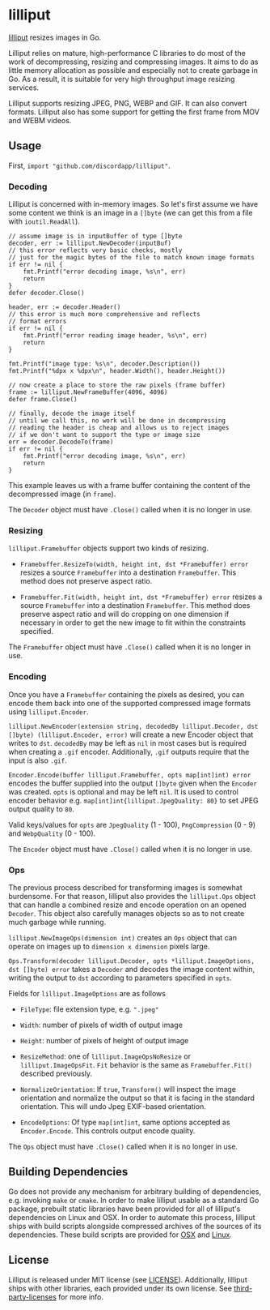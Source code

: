 # lilliput

[lilliput](https://en.wiktionary.org/wiki/lilliputian#Adjective) resizes images in Go.

Lilliput relies on mature, high-performance C libraries to do most of the work of
decompressing, resizing and compressing images. It aims to do as little memory
allocation as possible and especially not to create garbage in Go. As a result,
it is suitable for very high throughput image resizing services.

Lilliput supports resizing JPEG, PNG, WEBP and GIF. It can also convert formats.
Lilliput also has some support for getting the first frame from MOV and WEBM
videos.

## Usage

First, `import "github.com/discordapp/lilliput"`.

### Decoding
Lilliput is concerned with in-memory images. So let's first assume we have some
content we think is an image in a `[]byte` (we can get this from a file with
`ioutil.ReadAll`).

```
// assume image is in inputBuffer of type []byte
decoder, err := lilliput.NewDecoder(inputBuf)
// this error reflects very basic checks, mostly
// just for the magic bytes of the file to match known image formats
if err != nil {
    fmt.Printf("error decoding image, %s\n", err)
    return
}
defer decoder.Close()

header, err := decoder.Header()
// this error is much more comprehensive and reflects
// format errors
if err != nil {
    fmt.Printf("error reading image header, %s\n", err)
    return
}

fmt.Printf("image type: %s\n", decoder.Description())
fmt.Printf("%dpx x %dpx\n", header.Width(), header.Height())

// now create a place to store the raw pixels (frame buffer)
frame := lilliput.NewFrameBuffer(4096, 4096)
defer frame.Close()

// finally, decode the image itself
// until we call this, no work will be done in decompressing
// reading the header is cheap and allows us to reject images
// if we don't want to support the type or image size
err = decoder.DecodeTo(frame)
if err != nil {
    fmt.Printf("error decoding image, %s\n", err)
    return
}
```

This example leaves us with a frame buffer containing the content of the
decompressed image (in `frame`).

The `Decoder` object must have `.Close()` called when it is no longer in use.

### Resizing

`lilliput.Framebuffer` objects support two kinds of resizing.

* `Framebuffer.ResizeTo(width, height int, dst *Framebuffer) error` resizes a
source `Framebuffer` into a destination `Framebuffer`. This method does not preserve
aspect ratio.

* `Framebuffer.Fit(width, height int, dst *Framebuffer) error` resizes a source
`Framebuffer` into a destination `Framebuffer`. This method does preserve aspect
ratio and will do cropping on one dimension if necessary in order to get
the new image to fit within the constraints specified.

The `Framebuffer` object must have `.Close()` called when it is no longer in use.

### Encoding

Once you have a `Framebuffer` containing the pixels as desired, you can
encode them back into one of the supported compressed image formats using
`lilliput.Encoder`.

`lilliput.NewEncoder(extension string, decodedBy lilliput.Decoder, dst []byte) (lilliput.Encoder, error)`
will create a new Encoder object that writes to `dst`. `decodedBy` may be left as `nil`
in most cases but is required when creating a `.gif` encoder. Additionally, `.gif` outputs
require that the input is also `.gif`.

`Encoder.Encode(buffer lilliput.Framebuffer, opts map[int]int) error` encodes the buffer supplied
into the output `[]byte` given when the `Encoder` was created. `opts` is optional and may be left `nil`.
It is used to control encoder behavior e.g. `map[int]int{lilliput.JpegQuality: 80}` to set JPEG output
quality to `80`.

Valid keys/values for `opts` are `JpegQuality` (1 - 100), `PngCompression` (0 - 9) and `WebpQuality` (0 - 100).

The `Encoder` object must have `.Close()` called when it is no longer in use.

### Ops

The previous process described for transforming images is somewhat burdensome. For that
reason, lilliput also provides the `lilliput.Ops` object that can handle a combined
resize and encode operation on an opened `Decoder`. This object also carefully manages
objects so as to not create much garbage while running.

`lilliput.NewImageOps(dimension int)` creates an `Ops` object that can operate on images
up to `dimension x dimension` pixels large.

`Ops.Transform(decoder lilliput.Decoder, opts *lilliput.ImageOptions, dst []byte) error` takes
a `Decoder` and decodes the image content within, writing the output to `dst` according to
parameters specified in `opts`.

Fields for `lilliput.ImageOptions` are as follows

* `FileType`: file extension type, e.g. `".jpeg"`

* `Width`: number of pixels of width of output image

* `Height`: number of pixels of height of output image

* `ResizeMethod`: one of `lilliput.ImageOpsNoResize` or `lilliput.ImageOpsFit`. `Fit` behavior
is the same as `Framebuffer.Fit()` described previously.

* `NormalizeOrientation`: If `true`, `Transform()` will inspect the image orientation and
normalize the output so that it is facing in the standard orientation. This will undo
Jpeg EXIF-based orientation.

* `EncodeOptions`: Of type `map[int]int`, same options accepted as `Encoder.Encode`. This
controls output encode quality.

The `Ops` object must have `.Close()` called when it is no longer in use.

## Building Dependencies

Go does not provide any mechanism for arbitrary building of dependencies, e.g. invoking
`make` or `cmake`. In order to make lilliput usable as a standard Go package, prebuilt
static libraries have been provided for all of lilliput's dependencies on Linux and
OSX. In order to automate this process, lilliput ships with build scripts alongside
compressed archives of the sources of its dependencies. These build scripts are provided
for [OSX](deps/build-deps-osx.sh) and [Linux](deps/build-deps-linux.sh).

## License

Lilliput is released under MIT license (see [LICENSE](LICENSE)). Additionally, lilliput ships with other
libraries, each provided under its own license. See [third-party-licenses](third-party-licenses/) for
more info.
